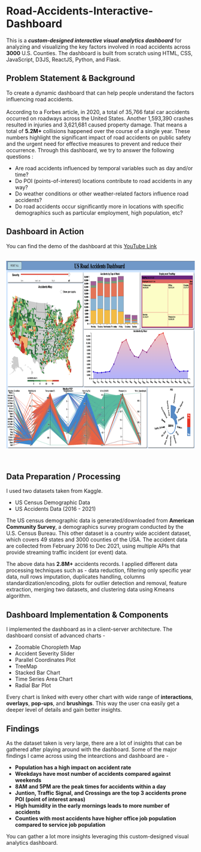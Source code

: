 # Road-Accidents-Interactive-Dashboard
This is a ***custom-designed interactive visual analytics dashboard*** for analyzing and visualizing the key factors involved in road accidents across **3000** U.S. Counties. The dashboard is built from scratch using HTML, CSS, JavaScript, D3JS, ReactJS, Python, and Flask. 

## Problem Statement & Background

To create a dynamic dashboard that can help people understand the factors influencing road accidents. <br>
<br>
According to a Forbes article, in 2020, a total of 35,766 fatal car accidents occurred on roadways
across the United States. Another 1,593,390 crashes resulted in injuries and 3,621,681 caused property damage. That means a total of **5.2M+** collisions happened over the course of a single year. These numbers highlight the significant impact of road accidents on public safety and the urgent need for effective measures to prevent and reduce their occurrence. Through this dashboard, we try to answer the following questions :

* Are road accidents influenced by temporal variables such as day and/or time?
* Do POI (points-of-interest) locations contribute to road accidents in any way?
* Do weather conditions or other weather-related factors influence road accidents?
* Do road accidents occur significantly more in locations with specific demographics such as particular employment, high population, etc?

## Dashboard in Action

You can find the demo of the dashboard at this [YouTube Link](https://www.youtube.com/watch?v=ouDgxJT0jHE) <br>
<br>
<p align="center">
  <img src="https://github.com/thota-sasanth/Road-Accidents-Interactive-Dashboard/blob/main/dashboard.png" width="1000" height="500">
</p>
<br>

## Data Preparation / Processing
I used two datasets taken from Kaggle. 

* US Census Demographic Data
* US Accidents Data (2016 - 2021)

The US census demographic data is generated/downloaded from **American Community Survey**, a
demographics survey program conducted by the U.S. Census Bureau. 
This other dataset is a country wide accident dataset, which covers 49 states and 3000 counties of the USA. The
accident data are collected from February 2016 to Dec 2021, using multiple APIs that
provide streaming traffic incident (or event) data. 

The above data has **2.8M+** accidents records. I applied different data processing techniques such as - data reduction, filtering only specific year data, null rows imputation, duplicates handling, columns standardization/encoding, plots for outlier detection and removal, feature extraction, merging two datasets, and clustering data using Kmeans algorithm.



## Dashboard Implementation & Components
I implemented the dashboard as in a client-server architecture. The dashboard consist of advanced charts - 

* Zoomable Choropleth Map
* Accident Severity Slider
* Parallel Coordinates Plot
* TreeMap
* Stacked Bar Chart
* Time Series Area Chart
* Radial Bar Plot

Every chart is linked with every other chart with wide range of **interactions**, **overlays**, **pop-ups**, and **brushings**. This way the user cna easily get a deeper level of details and gain better insights.
<br>

## Findings
As the dataset taken is very large, there are a lot of insights that can be gathered after playing around with the dashboard. Some of the major findings I came across using the intearctions and dashboard are - 

* **Population has a high impact on accident rate**
* **Weekdays have most number of accidents compared against weekends**
* **8AM and 5PM are the peak times for accidents within a day**
* **Juntion, Traffic Signal, and Crossings are the top 3 accidents prone POI (point of interest areas)**
* **High humidity in the early mornings leads to more number of accidents**
* **Counties with most accidents have higher office job population compared to service job population**

You can gather a lot more insights leveraging this custom-designed visual analytics dashboard.
<br>
<br>
